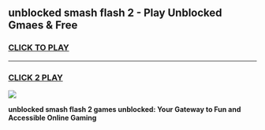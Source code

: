 
## unblocked smash flash 2 - Play Unblocked Gmaes & Free
<h3>
<a href="https://news.freeplayer.one?title=unblocked_smash_flash_2&ref=16F">CLICK TO PLAY</a></h3>
<hr>

<h3>
<a href="https://news.freeplayer.one?title=unblocked_smash_flash_2&ref=16F">CLICK 2 PLAY</a>
  
</h3>

<a href="https://news.freeplayer.one?title=unblocked_smash_flash_2&ref=16F/"><img src="https://clearcache.store/games.png"></a>


**unblocked smash flash 2 games unblocked: Your Gateway to Fun and Accessible Online Gaming**
